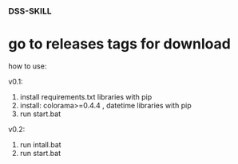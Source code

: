 ### DSS-SKILL

# go to releases tags for download


how to use:


  v0.1:
  1. install requirements.txt libraries with pip
  2. install: colorama>=0.4.4 , datetime libraries with pip
  3. run start.bat
  
  v0.2:
  1. run intall.bat
  2. run start.bat
   
